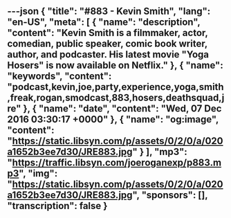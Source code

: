 ---json
{
  "title": "#883 - Kevin Smith",
  "lang": "en-US",
  "meta": [
    {
      "name": "description",
      "content": "Kevin Smith is a filmmaker, actor, comedian, public speaker, comic book writer, author, and podcaster. His latest movie \"Yoga Hosers\" is now available on Netflix."
    },
    {
      "name": "keywords",
      "content": "podcast,kevin,joe,party,experience,yoga,smith,freak,rogan,smodcast,883,hosers,deathsquad,jre"
    },
    {
      "name": "date",
      "content": "Wed, 07 Dec 2016 03:30:17 +0000"
    },
    {
      "name": "og:image",
      "content": "https://static.libsyn.com/p/assets/0/2/0/a/020a1652b3ee7d30/JRE883.jpg"
    }
  ],
  "mp3": "https://traffic.libsyn.com/joeroganexp/p883.mp3",
  "img": "https://static.libsyn.com/p/assets/0/2/0/a/020a1652b3ee7d30/JRE883.jpg",
  "sponsors": [],
  "transcription": false
}
---
<episode-header />

<timemark seconds="0" />

<transcribe-call-to-action />

<episode-footer />